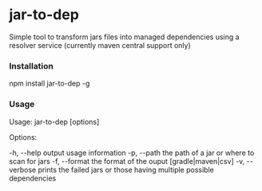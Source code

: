 # jar-to-dep
Simple tool to transform jars files into managed dependencies using a resolver service (currently maven central support only)

### Installation
npm install jar-to-dep -g

### Usage
Usage: jar-to-dep [options]

Options:

-h, --help             output usage information
-p, --path <path>      the path of a jar or where to scan for jars
-f, --format <format>  the format of the ouput [gradle|maven|csv]
-v, --verbose          prints the failed jars or those having multiple possible dependencies